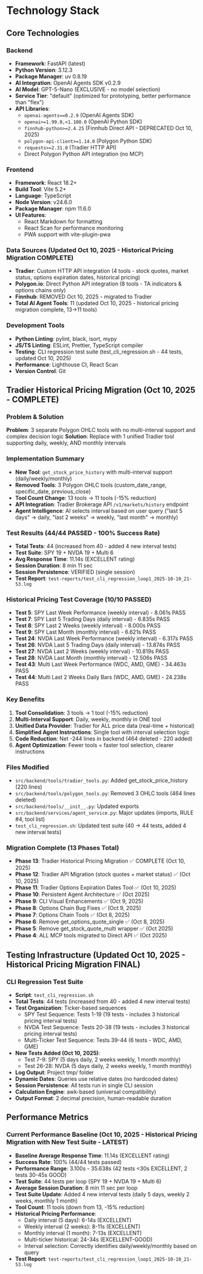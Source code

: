 # Technology Stack

## Core Technologies

### Backend
- **Framework**: FastAPI (latest)
- **Python Version**: 3.12.3
- **Package Manager**: uv 0.8.19
- **AI Integration**: OpenAI Agents SDK v0.2.9
- **AI Model**: GPT-5-Nano (EXCLUSIVE - no model selection)
- **Service Tier**: "default" (optimized for prototyping, better performance than "flex")
- **API Libraries**:
  - `openai-agents==0.2.9` (OpenAI Agents SDK)
  - `openai>=1.99.0,<1.100.0` (OpenAI Python SDK)
  - `finnhub-python>=2.4.25` (Finnhub Direct API - DEPRECATED Oct 10, 2025)
  - `polygon-api-client>=1.14.0` (Polygon Python SDK)
  - `requests>=2.31.0` (Tradier HTTP API)
  - Direct Polygon Python API integration (no MCP)

### Frontend
- **Framework**: React 18.2+
- **Build Tool**: Vite 5.2+
- **Language**: TypeScript
- **Node Version**: v24.6.0
- **Package Manager**: npm 11.6.0
- **UI Features**:
  - React Markdown for formatting
  - React Scan for performance monitoring
  - PWA support with vite-plugin-pwa

### Data Sources (Updated Oct 10, 2025 - Historical Pricing Migration COMPLETE)
- **Tradier**: Custom HTTP API integration (4 tools - stock quotes, market status, options expiration dates, historical pricing)
- **Polygon.io**: Direct Python API integration (8 tools - TA indicators & options chains only)
- **Finnhub**: REMOVED Oct 10, 2025 - migrated to Tradier
- **Total AI Agent Tools**: 11 (updated Oct 10, 2025 - historical pricing migration complete, 13→11 tools)

### Development Tools
- **Python Linting**: pylint, black, isort, mypy
- **JS/TS Linting**: ESLint, Prettier, TypeScript compiler
- **Testing**: CLI regression test suite (test_cli_regression.sh - 44 tests, updated Oct 10, 2025)
- **Performance**: Lighthouse CI, React Scan
- **Version Control**: Git

## Tradier Historical Pricing Migration (Oct 10, 2025 - COMPLETE)

### Problem & Solution
**Problem**: 3 separate Polygon OHLC tools with no multi-interval support and complex decision logic
**Solution**: Replace with 1 unified Tradier tool supporting daily, weekly, AND monthly intervals

### Implementation Summary
- **New Tool**: `get_stock_price_history` with multi-interval support (daily/weekly/monthly)
- **Removed Tools**: 3 Polygon OHLC tools (custom_date_range, specific_date, previous_close)
- **Tool Count Change**: 13 tools → 11 tools (-15% reduction)
- **API Integration**: Tradier Brokerage API `/v1/markets/history` endpoint
- **Agent Intelligence**: AI selects interval based on user query ("last 5 days" → daily, "last 2 weeks" → weekly, "last month" → monthly)

### Test Results (44/44 PASSED - 100% Success Rate)
- **Total Tests**: 44 (increased from 40 - added 4 new interval tests)
- **Test Suite**: SPY 19 + NVDA 19 + Multi 6
- **Avg Response Time**: 11.14s (EXCELLENT rating)
- **Session Duration**: 8 min 11 sec
- **Session Persistence**: VERIFIED (single session)
- **Test Report**: `test-reports/test_cli_regression_loop1_2025-10-10_21-53.log`

### Historical Pricing Test Coverage (10/10 PASSED)
- **Test 5**: SPY Last Week Performance (weekly interval) - 8.061s PASS
- **Test 7**: SPY Last 5 Trading Days (daily interval) - 6.835s PASS
- **Test 8**: SPY Last 2 Weeks (weekly interval) - 8.000s PASS
- **Test 9**: SPY Last Month (monthly interval) - 6.621s PASS
- **Test 24**: NVDA Last Week Performance (weekly interval) - 6.317s PASS
- **Test 26**: NVDA Last 5 Trading Days (daily interval) - 13.874s PASS
- **Test 27**: NVDA Last 2 Weeks (weekly interval) - 10.819s PASS
- **Test 28**: NVDA Last Month (monthly interval) - 12.506s PASS
- **Test 43**: Multi Last Week Performance (WDC, AMD, GME) - 34.463s PASS
- **Test 44**: Multi Last 2 Weeks Daily Bars (WDC, AMD, GME) - 24.238s PASS

### Key Benefits
1. **Tool Consolidation**: 3 tools → 1 tool (-15% reduction)
2. **Multi-Interval Support**: Daily, weekly, monthly in ONE tool
3. **Unified Data Provider**: Tradier for ALL price data (real-time + historical)
4. **Simplified Agent Instructions**: Single tool with interval selection logic
5. **Code Reduction**: Net -244 lines in backend (464 deleted - 220 added)
6. **Agent Optimization**: Fewer tools = faster tool selection, clearer instructions

### Files Modified
- `src/backend/tools/tradier_tools.py`: Added get_stock_price_history (220 lines)
- `src/backend/tools/polygon_tools.py`: Removed 3 OHLC tools (464 lines deleted)
- `src/backend/tools/__init__.py`: Updated exports
- `src/backend/services/agent_service.py`: Major updates (imports, RULE #4, tool list)
- `test_cli_regression.sh`: Updated test suite (40 → 44 tests, added 4 new interval tests)

### Migration Complete (13 Phases Total)
- **Phase 13**: Tradier Historical Pricing Migration ✅ COMPLETE (Oct 10, 2025)
- **Phase 12**: Tradier API Migration (stock quotes + market status) ✅ (Oct 10, 2025)
- **Phase 11**: Tradier Options Expiration Dates Tool ✅ (Oct 10, 2025)
- **Phase 10**: Persistent Agent Architecture ✅ (Oct 2025)
- **Phase 9**: CLI Visual Enhancements ✅ (Oct 9, 2025)
- **Phase 8**: Options Chain Bug Fixes ✅ (Oct 9, 2025)
- **Phase 7**: Options Chain Tools ✅ (Oct 8, 2025)
- **Phase 6**: Remove get_options_quote_single ✅ (Oct 8, 2025)
- **Phase 5**: Remove get_stock_quote_multi wrapper ✅ (Oct 2025)
- **Phase 4**: ALL MCP tools migrated to Direct API ✅ (Oct 2025)

## Testing Infrastructure (Updated Oct 10, 2025 - Historical Pricing Migration FINAL)

### CLI Regression Test Suite
- **Script**: `test_cli_regression.sh`
- **Total Tests**: 44 tests (increased from 40 - added 4 new interval tests)
- **Test Organization**: Ticker-based sequences
  - SPY Test Sequence: Tests 1-19 (19 tests - includes 3 historical pricing interval tests)
  - NVDA Test Sequence: Tests 20-38 (19 tests - includes 3 historical pricing interval tests)
  - Multi-Ticker Test Sequence: Tests 39-44 (6 tests - WDC, AMD, GME)
- **New Tests Added (Oct 10, 2025)**:
  - Test 7-9: SPY (5 days daily, 2 weeks weekly, 1 month monthly)
  - Test 26-28: NVDA (5 days daily, 2 weeks weekly, 1 month monthly)
- **Log Output**: Project tmp/ folder
- **Dynamic Dates**: Queries use relative dates (no hardcoded dates)
- **Session Persistence**: All tests run in single CLI session
- **Calculation Engine**: awk-based (universal compatibility)
- **Output Format**: 2 decimal precision, human-readable duration

## Performance Metrics

### Current Performance Baseline (Oct 10, 2025 - Historical Pricing Migration with New Test Suite - LATEST)
- **Baseline Average Response Time**: 11.14s (EXCELLENT rating)
- **Success Rate**: 100% (44/44 tests passed)
- **Performance Range**: 3.100s - 35.638s (42 tests <30s EXCELLENT, 2 tests 30-45s GOOD)
- **Test Suite**: 44 tests per loop (SPY 19 + NVDA 19 + Multi 6)
- **Average Session Duration**: 8 min 11 sec per loop
- **Test Suite Update**: Added 4 new interval tests (daily 5 days, weekly 2 weeks, monthly 1 month)
- **Tool Count**: 11 tools (down from 13, -15% reduction)
- **Historical Pricing Performance**:
  - Daily interval (5 days): 6-14s (EXCELLENT)
  - Weekly interval (2 weeks): 8-11s (EXCELLENT)
  - Monthly interval (1 month): 7-13s (EXCELLENT)
  - Multi-ticker historical: 24-34s (EXCELLENT-GOOD)
  - Interval selection: Correctly identifies daily/weekly/monthly based on query
- **Test Report**: `test-reports/test_cli_regression_loop1_2025-10-10_21-53.log`
